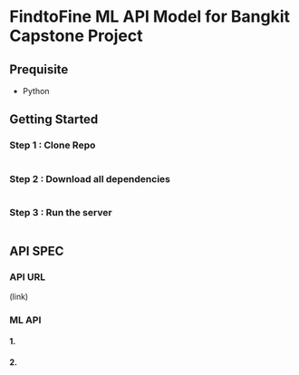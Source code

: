 ﻿# FindtoFine ML API Model for Bangkit Capstone Project

## Prequisite
- Python

## Getting Started
### Step 1 : Clone Repo
```

```
### Step 2 : Download all dependencies
```

```
### Step 3 : Run the server
```

```

## API SPEC
### API URL
(link)

### ML API
#### 1.
#### 2.
